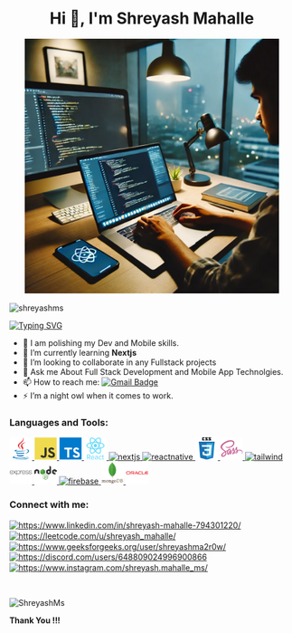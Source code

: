 <h1 align="center">Hi 👋, I'm Shreyash Mahalle</h1>
<p align="center"><img src="./github.webp" width="450" height="450"></p>

<p align="left">
  <img
    src="https://komarev.com/ghpvc/?username=shreyashms&label=Profile%20views&color=0e75b6&style=flat"
    alt="shreyashms"
  />
</p>
<a href="https://git.io/typing-svg" rel="nofollow"
  ><img
    src="https://camo.githubusercontent.com/25f410a5a65a9b3c1e631ee2ae03688be09b064e6b420fdd3264f0f2d1a9137e/68747470733a2f2f726561646d652d747970696e672d7376672e64656d6f6c61622e636f6d3f666f6e743d466972612b436f64652670617573653d313030302677696474683d343335266c696e65733d50726f626c656d2b736f6c7665722e2b546563682b656e74687573696173742e"
    alt="Typing SVG"
    data-canonical-src="https://readme-typing-svg.demolab.com?font=Fira+Code&amp;pause=1000&amp;width=435&amp;lines=Problem+solver.+Tech+enthusiast."
    style="max-width: 100%"
/></a>


- 🔭 I am polishing my Dev and Mobile skills.
- 🌱 I’m currently learning <strong>Nextjs</strong>
- 👯 I’m looking to collaborate in any Fullstack projects
- 💬 Ask me About Full Stack Development and Mobile App Technolgies.
- 📫 How to reach me: [![Gmail Badge](https://img.shields.io/badge/-Gmail-c14438?style=flat-square&logo=Gmail&logoColor=white&link=mailto:shreyashmahalle010@gmail.com)](mailto:shreyashmahalle010@gmail.com) 
- ⚡ I’m a night owl when it comes to work.


<h3 align="left" bgcolor="white">Languages and Tools:</h3>
<p align="left" bgcolor="white">
  <!-- Programming Languages -->
  <a href="https://www.java.com" target="_blank" rel="noreferrer">
    <img
      src="https://raw.githubusercontent.com/devicons/devicon/master/icons/java/java-original.svg"
      alt="java"
      width="40"
      height="40"
    />
  </a>
  <a
    href="https://developer.mozilla.org/en-US/docs/Web/JavaScript"
    target="_blank"
    rel="noreferrer"
  >
    <img
      src="https://raw.githubusercontent.com/devicons/devicon/master/icons/javascript/javascript-original.svg"
      alt="javascript"
      width="40"
      height="40"
    />
  </a>
  <a href="https://www.typescriptlang.org/" target="_blank" rel="noreferrer">
    <img
      src="https://raw.githubusercontent.com/devicons/devicon/master/icons/typescript/typescript-original.svg"
      alt="typescript"
      width="40"
      height="40"
    />
  </a>

  <!-- Frontend Frameworks and Libraries -->
  <a href="https://reactjs.org/" target="_blank" rel="noreferrer">
    <img
      src="https://raw.githubusercontent.com/devicons/devicon/master/icons/react/react-original-wordmark.svg"
      alt="react"
      width="40"
      height="40"
    />
  </a>
  <a href="https://nextjs.org/" target="_blank" rel="noreferrer">
    <img
      src="https://cdn.worldvectorlogo.com/logos/nextjs-2.svg"
      alt="nextjs"
      width="40"
      height="40"
    />
  </a>
  <a href="https://reactnative.dev/" target="_blank" rel="noreferrer">
    <img
      src="https://reactnative.dev/img/header_logo.svg"
      alt="reactnative"
      width="40"
      height="40"
    />
  </a>

  <!-- Styling Tools -->
  <a href="https://www.w3schools.com/css/" target="_blank" rel="noreferrer">
    <img
      src="https://raw.githubusercontent.com/devicons/devicon/master/icons/css3/css3-original-wordmark.svg"
      alt="css3"
      width="40"
      height="40"
    />
  </a>
  <a href="https://sass-lang.com" target="_blank" rel="noreferrer">
    <img
      src="https://raw.githubusercontent.com/devicons/devicon/master/icons/sass/sass-original.svg"
      alt="sass"
      width="40"
      height="40"
    />
  </a>
  <a href="https://tailwindcss.com/" target="_blank" rel="noreferrer">
    <img
      src="https://www.vectorlogo.zone/logos/tailwindcss/tailwindcss-icon.svg"
      alt="tailwind"
      width="40"
      height="40"
    />
  </a>

  <!-- Backend Frameworks and Tools -->
  <a href="https://expressjs.com" target="_blank" rel="noreferrer">
    <img
      src="https://raw.githubusercontent.com/devicons/devicon/master/icons/express/express-original-wordmark.svg"
      alt="express"
      width="40"
      height="40"
    />
  </a>
  <a href="https://nodejs.org" target="_blank" rel="noreferrer">
    <img
      src="https://raw.githubusercontent.com/devicons/devicon/master/icons/nodejs/nodejs-original-wordmark.svg"
      alt="nodejs"
      width="40"
      height="40"
    />
  </a>
  <a href="https://firebase.google.com/" target="_blank" rel="noreferrer">
    <img
      src="https://www.vectorlogo.zone/logos/firebase/firebase-icon.svg"
      alt="firebase"
      width="40"
      height="40"
    />
  </a>

  <!-- Databases -->
  <a href="https://www.mongodb.com/" target="_blank" rel="noreferrer">
    <img
      src="https://raw.githubusercontent.com/devicons/devicon/master/icons/mongodb/mongodb-original-wordmark.svg"
      alt="mongodb"
      width="40"
      height="40"
    />
  </a>

  <a href="https://www.oracle.com/" target="_blank" rel="noreferrer">
    <img
      src="https://raw.githubusercontent.com/devicons/devicon/master/icons/oracle/oracle-original.svg"
      alt="oracle"
      width="40"
      height="40"
    />
  </a>
</p>

<h3 align="left">Connect with me:</h3>
<p align="left">
  <a href="https://www.linkedin.com/in/shreyash-mahalle-794301220/" target="blank">
    <img align="center" src="https://raw.githubusercontent.com/rahuldkjain/github-profile-readme-generator/master/src/images/icons/Social/linked-in-alt.svg" alt="https://www.linkedin.com/in/shreyash-mahalle-794301220/" height="30" width="40" />
  </a>

  <a href="https://leetcode.com/u/shreyash_mahalle/" target="blank">
    <img align="center" src="https://raw.githubusercontent.com/rahuldkjain/github-profile-readme-generator/master/src/images/icons/Social/leet-code.svg" alt="https://leetcode.com/u/shreyash_mahalle/" height="30" width="40" />
  </a>

  <a href="https://www.geeksforgeeks.org/user/shreyashma2r0w/" target="blank">
    <img align="center" src="https://raw.githubusercontent.com/rahuldkjain/github-profile-readme-generator/master/src/images/icons/Social/geeks-for-geeks.svg" alt="https://www.geeksforgeeks.org/user/shreyashma2r0w/" height="30" width="40" />
  </a>

  <a href="https://discord.com/users/648809024996900866" target="blank">
    <img align="center" src="https://raw.githubusercontent.com/rahuldkjain/github-profile-readme-generator/master/src/images/icons/Social/discord.svg" alt="https://discord.com/users/648809024996900866" height="30" width="40" />
  </a>

  <a href="https://www.instagram.com/shreyash.mahalle_ms/" target="blank">
    <img align="center" src="https://raw.githubusercontent.com/rahuldkjain/github-profile-readme-generator/master/src/images/icons/Social/instagram.svg" alt="https://www.instagram.com/shreyash.mahalle_ms/" height="30" width="40" />
  </a>
</p>

<br/>
<p>
  <img
    src="https://github-readme-stats.vercel.app/api/top-langs?username=ShreyashMs&show_icons=true&locale=en&layout=compact"
    alt="ShreyashMs"
  />
</p>



<p><strong>Thank You !!!</strong></p>
